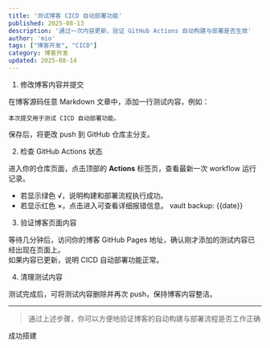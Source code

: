 ```yaml
---
title: '测试博客 CICD 自动部署功能'
published: 2025-08-13
description: '通过一次内容更新，验证 GitHub Actions 自动构建与部署是否生效'
author: 'mio'
tags: ["博客开发", "CICD"]
category: 博客开发
updated: 2025-08-14
---
```


1. 修改博客内容并提交

在博客源码任意 Markdown 文章中，添加一行测试内容，例如：

```
本次提交用于测试 CICD 自动部署功能。
```

保存后，将更改 push 到 GitHub 仓库主分支。

2. 检查 GitHub Actions 状态

进入你的仓库页面，点击顶部的 **Actions** 标签页，查看最新一次 workflow 运行记录。  

- 若显示绿色 √，说明构建和部署流程执行成功。
- 若显示红色 ×，点击进入可查看详细报错信息。
vault backup: {{date}}
3. 验证博客页面内容

等待几分钟后，访问你的博客 GitHub Pages 地址，确认刚才添加的测试内容已经出现在页面上。  
如果内容已更新，说明 CICD 自动部署功能正常。

4. 清理测试内容

测试完成后，可将测试内容删除并再次 push，保持博客内容整洁。

---

> 通过上述步骤，你可以方便地验证博客的自动构建与部署流程是否工作正确

成功搭建
